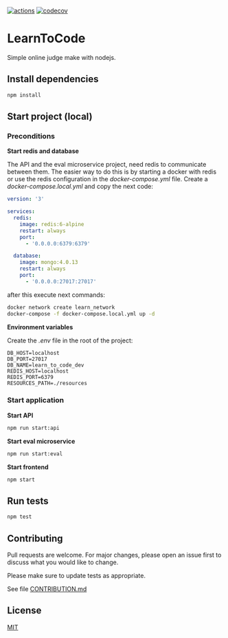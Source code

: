 [![actions](https://github.com/wil92/learn-to-code/actions/workflows/node.js.yml/badge.svg?branch=master)](https://github.com/wil92/learn-to-code)
[![codecov](https://codecov.io/gh/wil92/learn-to-code/branch/master/graph/badge.svg?token=WMJCJVXZIB)](https://codecov.io/gh/wil92/learn-to-code)

# LearnToCode

Simple online judge make with nodejs.

## Install dependencies

```bash
npm install
```

## Start project (local)

### Preconditions

**Start redis and database**

The API and the eval microservice project, need redis to communicate between them. The easier way to do this is by 
starting a docker with redis or use the redis configuration in the *docker-compose.yml* file. Create a 
*docker-compose.local.yml* and copy the next code:

```yml
version: '3'

services:
  redis:
    image: redis:6-alpine
    restart: always
    port:
      - '0.0.0.0:6379:6379'

  database:
    image: mongo:4.0.13
    restart: always
    port:
      - '0.0.0.0:27017:27017'
```

after this execute next commands:

```bash
docker network create learn_network
docker-compose -f docker-compose.local.yml up -d
```

**Environment variables**

Create the *.env* file in the root of the project:

```
DB_HOST=localhost
DB_PORT=27017
DB_NAME=learn_to_code_dev
REDIS_HOST=localhost
REDIS_PORT=6379
RESOURCES_PATH=./resources
```

### Start application

**Start API**
```bash
npm run start:api
```

**Start eval microservice**
```bash
npm run start:eval
```

**Start frontend**
```bash
npm start
```

## Run tests

```bash
npm test
```

## Contributing
Pull requests are welcome. For major changes, please open an issue first to discuss what you would like to change.

Please make sure to update tests as appropriate.

See file [CONTRIBUTION.md](./CONTRIBUTION.md)

## License
[MIT](https://choosealicense.com/licenses/mit/)
